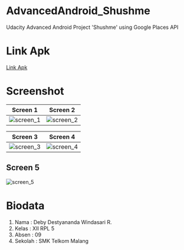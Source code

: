 # AdvancedAndroid_Shushme
Udacity Advanced Android Project 'Shushme' using Google Places API

# Link Apk
[Link Apk](https://drive.google.com/open?id=0Byte9HRlWLcUOE1TdGl0eFpHclU)

# Screenshot

Screen 1 | Screen 2 
------------ | ------------- 
![screen_1](https://user-images.githubusercontent.com/22131289/30532287-acad36f8-9c7d-11e7-977f-4f99025f7f9b.jpg) | ![screen_2](https://user-images.githubusercontent.com/22131289/30532284-aca76098-9c7d-11e7-8d14-ed37ddf3df01.jpg)

Screen 3 | Screen 4 
------------ | -------------
![screen_3](https://user-images.githubusercontent.com/22131289/30532285-aca8bd26-9c7d-11e7-81a3-8672e74a530a.jpg) | ![screen_4](https://user-images.githubusercontent.com/22131289/30532288-acae04ca-9c7d-11e7-8799-ee49f5334e4f.jpg)

Screen 5
-------------
![screen_5](https://user-images.githubusercontent.com/22131289/30532286-acad4a80-9c7d-11e7-8fd3-b5553c5520f3.jpg)

# Biodata
1. Nama     : Deby Destyananda Windasari R.
2. Kelas    : XII RPL 5
3. Absen    : 09
4. Sekolah  : SMK Telkom Malang
